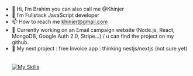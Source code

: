   - 👋 Hi, I’m Brahim you can also call me @Khinjer
  - 👀 I’m Fullstack JavaScript developer
  - 📫 How to reach me khinjer@gmail.com
  - 🔧 Currently working on an Email campaign website (Node.js, React, MongoDB, Google Auth 2.0, Stripe...) / u can find the project on my github.
  - 🏹 My next project : free Invoice app : thinking nestjs/nextjs (not sure yet) 
  <br/><br/><br/>
  [![My Skills](https://skillicons.dev/icons?i=js,html,css,nodejs,react,mongodb,nestjs,nextjs,postgresql)](https://skillicons.dev)
<!---
Khinjer/Khinjer is a ✨ special ✨ repository because its `README.md` (this file) appears on your GitHub profile.
You can click the Preview link to take a look at your changes.
--->
